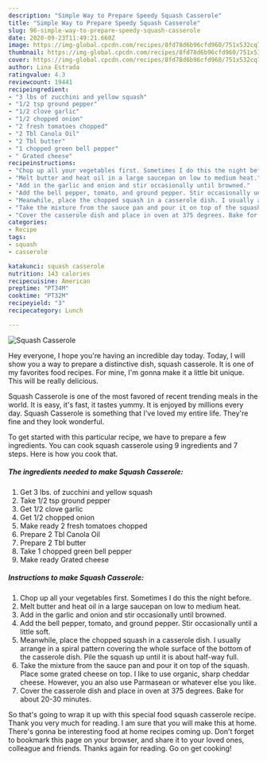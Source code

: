 ```yaml
---
description: "Simple Way to Prepare Speedy Squash Casserole"
title: "Simple Way to Prepare Speedy Squash Casserole"
slug: 96-simple-way-to-prepare-speedy-squash-casserole
date: 2020-09-23T11:49:21.660Z
image: https://img-global.cpcdn.com/recipes/8fd78d6b96cfd960/751x532cq70/squash-casserole-recipe-main-photo.jpg
thumbnail: https://img-global.cpcdn.com/recipes/8fd78d6b96cfd960/751x532cq70/squash-casserole-recipe-main-photo.jpg
cover: https://img-global.cpcdn.com/recipes/8fd78d6b96cfd960/751x532cq70/squash-casserole-recipe-main-photo.jpg
author: Lina Estrada
ratingvalue: 4.3
reviewcount: 19441
recipeingredient:
- "3 lbs of zucchini and yellow squash"
- "1/2 tsp ground pepper"
- "1/2 clove garlic"
- "1/2 chopped onion"
- "2 fresh tomatoes chopped"
- "2 Tbl Canola Oil"
- "2 Tbl butter"
- "1 chopped green bell pepper"
- " Grated cheese"
recipeinstructions:
- "Chop up all your vegetables first. Sometimes I do this the night before."
- "Melt butter and heat oil in a large saucepan on low to medium heat."
- "Add in the garlic and onion and stir occasionally until browned."
- "Add the bell pepper, tomato, and ground pepper. Stir occasionally until a little soft."
- "Meanwhile, place the chopped squash in a casserole dish. I usually arrange in a spiral pattern covering the whole surface of the bottom of the casserole dish. Pile the squash up until it is about half-way full."
- "Take the mixture from the sauce pan and pour it on top of the squash. Place some grated cheese on top. I like to use organic, sharp cheddar cheese. However, you an also use Parmasean or whatever else you like."
- "Cover the casserole dish and place in oven at 375 degrees. Bake for about 20-30 minutes."
categories:
- Recipe
tags:
- squash
- casserole

katakunci: squash casserole 
nutrition: 143 calories
recipecuisine: American
preptime: "PT34M"
cooktime: "PT32M"
recipeyield: "3"
recipecategory: Lunch

---
```



![Squash Casserole](https://img-global.cpcdn.com/recipes/8fd78d6b96cfd960/751x532cq70/squash-casserole-recipe-main-photo.jpg)

Hey everyone, I hope you're having an incredible day today. Today, I will show you a way to prepare a distinctive dish, squash casserole. It is one of my favorites food recipes. For mine, I'm gonna make it a little bit unique. This will be really delicious.



Squash Casserole is one of the most favored of recent trending meals in the world. It is easy, it's fast, it tastes yummy. It is enjoyed by millions every day. Squash Casserole is something that I've loved my entire life. They're fine and they look wonderful.


To get started with this particular recipe, we have to prepare a few ingredients. You can cook squash casserole using 9 ingredients and 7 steps. Here is how you cook that.

<!--inarticleads1-->

##### The ingredients needed to make Squash Casserole:

1. Get 3 lbs. of zucchini and yellow squash
1. Take 1/2 tsp ground pepper
1. Get 1/2 clove garlic
1. Get 1/2 chopped onion
1. Make ready 2 fresh tomatoes chopped
1. Prepare 2 Tbl Canola Oil
1. Prepare 2 Tbl butter
1. Take 1 chopped green bell pepper
1. Make ready  Grated cheese




<!--inarticleads2-->

##### Instructions to make Squash Casserole:

1. Chop up all your vegetables first. Sometimes I do this the night before.
1. Melt butter and heat oil in a large saucepan on low to medium heat.
1. Add in the garlic and onion and stir occasionally until browned.
1. Add the bell pepper, tomato, and ground pepper. Stir occasionally until a little soft.
1. Meanwhile, place the chopped squash in a casserole dish. I usually arrange in a spiral pattern covering the whole surface of the bottom of the casserole dish. Pile the squash up until it is about half-way full.
1. Take the mixture from the sauce pan and pour it on top of the squash. Place some grated cheese on top. I like to use organic, sharp cheddar cheese. However, you an also use Parmasean or whatever else you like.
1. Cover the casserole dish and place in oven at 375 degrees. Bake for about 20-30 minutes.




So that's going to wrap it up with this special food squash casserole recipe. Thank you very much for reading. I am sure that you will make this at home. There's gonna be interesting food at home recipes coming up. Don't forget to bookmark this page on your browser, and share it to your loved ones, colleague and friends. Thanks again for reading. Go on get cooking!
